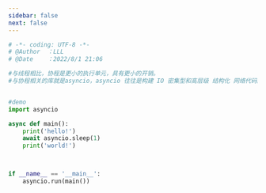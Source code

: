 ```yaml
---
sidebar: false
next: false
---
```

<BlogInfo/>






```python
# -*- coding: UTF-8 -*-                            
# @Author  ：LLL                         
# @Date    ：2022/8/1 21:06  

#与线程相比，协程是更小的执行单元，具有更小的开销。
#与协程相关的库就是asyncio，asyncio 往往是构建 IO 密集型和高层级 结构化 网络代码的最佳选择。


#demo
import asyncio

async def main():
    print('hello!')
    await asyncio.sleep(1)
    print('world!')



if __name__ == '__main__':
    asyncio.run(main())





```






<ActionBox />
        
<style>#top-box {margin-top:0.5rem!important;}</style>